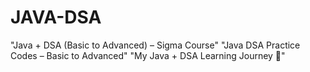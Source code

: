 # JAVA-DSA
"Java + DSA (Basic to Advanced) – Sigma Course"
"Java DSA Practice Codes – Basic to Advanced"
"My Java + DSA Learning Journey 🚀"
